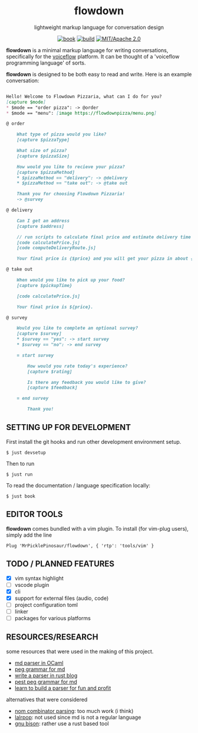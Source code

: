 
<div align="center">

# flowdown

lightweight markup language for conversation design

[![book](https://img.shields.io/badge/book-website-orange)](https://mrpicklepinosaur.github.io/flowdown/)
[![build](https://github.com/MrPicklePinosaur/flowdown/workflows/Release/badge.svg)](https://github.com/MrPicklePinosaur/flowdown/actions)
[![MIT/Apache 2.0](https://img.shields.io/badge/license-MIT%2FApache-blue.svg)](#)

</div>

**flowdown** is a minimal markup language for writing conversations,
specifically for the [voiceflow](https://github.com/voiceflow) platform. It can
be thought of a 'voiceflow programming language' of sorts.

**flowdown** is designed to be both easy to read and write. Here is an example
conversation:
```markdown

Hello! Welcome to Flowdown Pizzaria, what can I do for you?
[capture $mode]
* $mode == "order pizza": -> @order
* $mode == "menu": [image https://flowdownpizza/menu.png]

@ order

    What type of pizza would you like?
    [capture $pizzaType]

    What size of pizza?
    [capture $pizzaSize]

    How would you like to recieve your pizza?
    [capture $pizzaMethod]
    * $pizzaMethod == "delivery": -> @delivery
    * $pizzaMethod == "take out": -> @take out

    Thank you for choosing Flowdown Pizzaria!
    -> @survey

@ delivery

    Can I get an address
    [capture $address]

    // run scripts to calculate final price and estimate delivery time
    [code calculatePrice.js]
    [code computeDeliveryRoute.js]

    Your final price is {$price} and you will get your pizza in about {$deliveryTime}! 

@ take out

    When would you like to pick up your food?
    [capture $pickupTime}

    [code calculatePrice.js]

    Your final price is ${price}.

@ survey

    Would you like to complete an optional survey?
    [capture $survey]
    * $survey == "yes": -> start survey
    * $survey == "no": -> end survey

    = start survey

        How would you rate today's experience?
        [capture $rating]

        Is there any feedback you would like to give?
        [capture $feedback]

    = end survey

        Thank you!

```

## SETTING UP FOR DEVELOPMENT

First install the git hooks and run other development environment setup.
```
$ just devsetup
```

Then to run
```
$ just run
```

To read the documentation / language specification locally:
```
$ just book
```

## EDITOR TOOLS

**flowdown** comes bundled with a vim plugin. To install (for vim-plug users),
simply add the line
```
Plug 'MrPicklePinosaur/flowdown', { 'rtp': 'tools/vim' }
```

## TODO / PLANNED FEATURES

- [x] vim syntax highlight
- [ ] vscode plugin
- [x] cli
- [x] support for external files (audio, code)
- [ ] project configuration toml
- [ ] linker
- [ ] packages for various platforms

## RESOURCES/RESEARCH

some resources that were used in the making of this project.
- [md parser in OCaml](https://github.com/MFP/OcsiBlog/blob/master/simple_markup.ml)
- [peg grammar for md](https://github.com/jgm/peg-markdown/blob/master/markdown_parser.leg)
- [write a parser in rust blog](https://adriann.github.io/rust_parser.html)
- [pest peg grammar for md](https://github.com/kivikakk/comrak/blob/main/src/lexer.pest)
- [learn to build a parser for fun and profit](https://medium.com/code-zen/learn-to-build-a-parser-in-rust-for-fun-and-profit-e22ca0e0ce4c)

alternatives that were considered
- [nom combinator parsing](https://github.com/Geal/nom): too much work (i think)
- [lalrpop](https://github.com/lalrpop/lalrpop): not used since md is not a regular language
- [gnu bison](https://en.wikipedia.org/wiki/GNU_Bison): rather use a rust based tool

